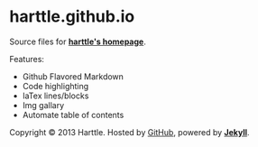 harttle.github.io
=================

Source files for **[harttle's homepage](http://harttle.github.io)**.

Features:

* Github Flavored Markdown
* Code highlighting
* laTex lines/blocks
* Img gallary
* Automate table of contents


Copyright © 2013 Harttle. Hosted by [GitHub](http://github.com/harttle/), powered by **[Jekyll](http://github.com/mojombo/jekyll)**.
